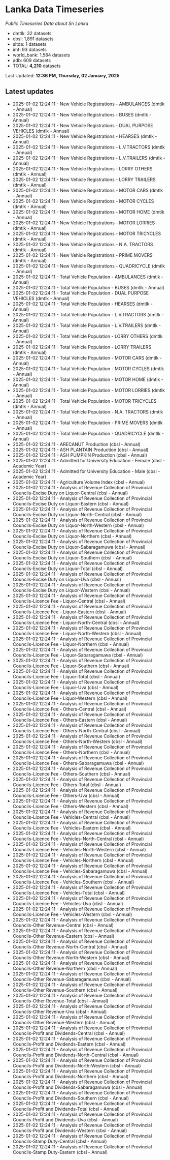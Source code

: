 # Lanka Data Timeseries
*Public Timeseries Data about Sri Lanka*

* dmtlk: 32 datasets
* cbsl: 1,891 datasets
* sltda: 1 datasets
* imf: 93 datasets
* world_bank: 1,584 datasets
* adb: 609 datasets
* TOTAL: **4,210** datasets

Last Updated: **12:36 PM, Thursday, 02 January, 2025**

## Latest updates

* 2025-01-02 12:24:11 - New Vehicle Registrations - AMBULANCES (dmtlk - Annual)
* 2025-01-02 12:24:11 - New Vehicle Registrations - BUSES (dmtlk - Annual)
* 2025-01-02 12:24:11 - New Vehicle Registrations - DUAL PURPOSE VEHICLES (dmtlk - Annual)
* 2025-01-02 12:24:11 - New Vehicle Registrations - HEARSES (dmtlk - Annual)
* 2025-01-02 12:24:11 - New Vehicle Registrations - L.V.TRACTORS (dmtlk - Annual)
* 2025-01-02 12:24:11 - New Vehicle Registrations - L.V.TRAILERS (dmtlk - Annual)
* 2025-01-02 12:24:11 - New Vehicle Registrations - LORRY OTHERS (dmtlk - Annual)
* 2025-01-02 12:24:11 - New Vehicle Registrations - LORRY TRAILERS (dmtlk - Annual)
* 2025-01-02 12:24:11 - New Vehicle Registrations - MOTOR CARS (dmtlk - Annual)
* 2025-01-02 12:24:11 - New Vehicle Registrations - MOTOR CYCLES (dmtlk - Annual)
* 2025-01-02 12:24:11 - New Vehicle Registrations - MOTOR HOME (dmtlk - Annual)
* 2025-01-02 12:24:11 - New Vehicle Registrations - MOTOR LORRIES (dmtlk - Annual)
* 2025-01-02 12:24:11 - New Vehicle Registrations - MOTOR TRICYCLES (dmtlk - Annual)
* 2025-01-02 12:24:11 - New Vehicle Registrations - N.A. TRACTORS (dmtlk - Annual)
* 2025-01-02 12:24:11 - New Vehicle Registrations - PRIME MOVERS (dmtlk - Annual)
* 2025-01-02 12:24:11 - New Vehicle Registrations - QUADRICYCLE (dmtlk - Annual)
* 2025-01-02 12:24:11 - Total Vehicle Population - AMBULANCES (dmtlk - Annual)
* 2025-01-02 12:24:11 - Total Vehicle Population - BUSES (dmtlk - Annual)
* 2025-01-02 12:24:11 - Total Vehicle Population - DUAL PURPOSE VEHICLES (dmtlk - Annual)
* 2025-01-02 12:24:11 - Total Vehicle Population - HEARSES (dmtlk - Annual)
* 2025-01-02 12:24:11 - Total Vehicle Population - L.V.TRACTORS (dmtlk - Annual)
* 2025-01-02 12:24:11 - Total Vehicle Population - L.V.TRAILERS (dmtlk - Annual)
* 2025-01-02 12:24:11 - Total Vehicle Population - LORRY OTHERS (dmtlk - Annual)
* 2025-01-02 12:24:11 - Total Vehicle Population - LORRY TRAILERS (dmtlk - Annual)
* 2025-01-02 12:24:11 - Total Vehicle Population - MOTOR CARS (dmtlk - Annual)
* 2025-01-02 12:24:11 - Total Vehicle Population - MOTOR CYCLES (dmtlk - Annual)
* 2025-01-02 12:24:11 - Total Vehicle Population - MOTOR HOME (dmtlk - Annual)
* 2025-01-02 12:24:11 - Total Vehicle Population - MOTOR LORRIES (dmtlk - Annual)
* 2025-01-02 12:24:11 - Total Vehicle Population - MOTOR TRICYCLES (dmtlk - Annual)
* 2025-01-02 12:24:11 - Total Vehicle Population - N.A. TRACTORS (dmtlk - Annual)
* 2025-01-02 12:24:11 - Total Vehicle Population - PRIME MOVERS (dmtlk - Annual)
* 2025-01-02 12:24:11 - Total Vehicle Population - QUADRICYCLE (dmtlk - Annual)
* 2025-01-02 12:24:11 - ARECANUT Production (cbsl - Annual)
* 2025-01-02 12:24:11 - ASH PLANTAIN Production (cbsl - Annual)
* 2025-01-02 12:24:11 - ASH PUMPKIN Production (cbsl - Annual)
* 2025-01-02 12:24:11 - Admitted for University Education - Female (cbsl - Academic Year)
* 2025-01-02 12:24:11 - Admitted for University Education - Male (cbsl - Academic Year)
* 2025-01-02 12:24:11 - Agriculture Volume Index (cbsl - Annual)
* 2025-01-02 12:24:11 - Analysis of Revenue Collection of Provincial Councils-Excise Duty on Liquor-Central (cbsl - Annual)
* 2025-01-02 12:24:11 - Analysis of Revenue Collection of Provincial Councils-Excise Duty on Liquor-Eastern (cbsl - Annual)
* 2025-01-02 12:24:11 - Analysis of Revenue Collection of Provincial Councils-Excise Duty on Liquor-North-Central (cbsl - Annual)
* 2025-01-02 12:24:11 - Analysis of Revenue Collection of Provincial Councils-Excise Duty on Liquor-North-Western (cbsl - Annual)
* 2025-01-02 12:24:11 - Analysis of Revenue Collection of Provincial Councils-Excise Duty on Liquor-Northern (cbsl - Annual)
* 2025-01-02 12:24:11 - Analysis of Revenue Collection of Provincial Councils-Excise Duty on Liquor-Sabaragamuwa (cbsl - Annual)
* 2025-01-02 12:24:11 - Analysis of Revenue Collection of Provincial Councils-Excise Duty on Liquor-Southern (cbsl - Annual)
* 2025-01-02 12:24:11 - Analysis of Revenue Collection of Provincial Councils-Excise Duty on Liquor-Total (cbsl - Annual)
* 2025-01-02 12:24:11 - Analysis of Revenue Collection of Provincial Councils-Excise Duty on Liquor-Uva (cbsl - Annual)
* 2025-01-02 12:24:11 - Analysis of Revenue Collection of Provincial Councils-Excise Duty on Liquor-Western (cbsl - Annual)
* 2025-01-02 12:24:11 - Analysis of Revenue Collection of Provincial Councils-Licence Fee - Liquor-Central (cbsl - Annual)
* 2025-01-02 12:24:11 - Analysis of Revenue Collection of Provincial Councils-Licence Fee - Liquor-Eastern (cbsl - Annual)
* 2025-01-02 12:24:11 - Analysis of Revenue Collection of Provincial Councils-Licence Fee - Liquor-North-Central (cbsl - Annual)
* 2025-01-02 12:24:11 - Analysis of Revenue Collection of Provincial Councils-Licence Fee - Liquor-North-Western (cbsl - Annual)
* 2025-01-02 12:24:11 - Analysis of Revenue Collection of Provincial Councils-Licence Fee - Liquor-Northern (cbsl - Annual)
* 2025-01-02 12:24:11 - Analysis of Revenue Collection of Provincial Councils-Licence Fee - Liquor-Sabaragamuwa (cbsl - Annual)
* 2025-01-02 12:24:11 - Analysis of Revenue Collection of Provincial Councils-Licence Fee - Liquor-Southern (cbsl - Annual)
* 2025-01-02 12:24:11 - Analysis of Revenue Collection of Provincial Councils-Licence Fee - Liquor-Total (cbsl - Annual)
* 2025-01-02 12:24:11 - Analysis of Revenue Collection of Provincial Councils-Licence Fee - Liquor-Uva (cbsl - Annual)
* 2025-01-02 12:24:11 - Analysis of Revenue Collection of Provincial Councils-Licence Fee - Liquor-Western (cbsl - Annual)
* 2025-01-02 12:24:11 - Analysis of Revenue Collection of Provincial Councils-Licence Fee - Others-Central (cbsl - Annual)
* 2025-01-02 12:24:11 - Analysis of Revenue Collection of Provincial Councils-Licence Fee - Others-Eastern (cbsl - Annual)
* 2025-01-02 12:24:11 - Analysis of Revenue Collection of Provincial Councils-Licence Fee - Others-North-Central (cbsl - Annual)
* 2025-01-02 12:24:11 - Analysis of Revenue Collection of Provincial Councils-Licence Fee - Others-North-Western (cbsl - Annual)
* 2025-01-02 12:24:11 - Analysis of Revenue Collection of Provincial Councils-Licence Fee - Others-Northern (cbsl - Annual)
* 2025-01-02 12:24:11 - Analysis of Revenue Collection of Provincial Councils-Licence Fee - Others-Sabaragamuwa (cbsl - Annual)
* 2025-01-02 12:24:11 - Analysis of Revenue Collection of Provincial Councils-Licence Fee - Others-Southern (cbsl - Annual)
* 2025-01-02 12:24:11 - Analysis of Revenue Collection of Provincial Councils-Licence Fee - Others-Total (cbsl - Annual)
* 2025-01-02 12:24:11 - Analysis of Revenue Collection of Provincial Councils-Licence Fee - Others-Uva (cbsl - Annual)
* 2025-01-02 12:24:11 - Analysis of Revenue Collection of Provincial Councils-Licence Fee - Others-Western (cbsl - Annual)
* 2025-01-02 12:24:11 - Analysis of Revenue Collection of Provincial Councils-Licence Fee - Vehicles-Central (cbsl - Annual)
* 2025-01-02 12:24:11 - Analysis of Revenue Collection of Provincial Councils-Licence Fee - Vehicles-Eastern (cbsl - Annual)
* 2025-01-02 12:24:11 - Analysis of Revenue Collection of Provincial Councils-Licence Fee - Vehicles-North-Central (cbsl - Annual)
* 2025-01-02 12:24:11 - Analysis of Revenue Collection of Provincial Councils-Licence Fee - Vehicles-North-Western (cbsl - Annual)
* 2025-01-02 12:24:11 - Analysis of Revenue Collection of Provincial Councils-Licence Fee - Vehicles-Northern (cbsl - Annual)
* 2025-01-02 12:24:11 - Analysis of Revenue Collection of Provincial Councils-Licence Fee - Vehicles-Sabaragamuwa (cbsl - Annual)
* 2025-01-02 12:24:11 - Analysis of Revenue Collection of Provincial Councils-Licence Fee - Vehicles-Southern (cbsl - Annual)
* 2025-01-02 12:24:11 - Analysis of Revenue Collection of Provincial Councils-Licence Fee - Vehicles-Total (cbsl - Annual)
* 2025-01-02 12:24:11 - Analysis of Revenue Collection of Provincial Councils-Licence Fee - Vehicles-Uva (cbsl - Annual)
* 2025-01-02 12:24:11 - Analysis of Revenue Collection of Provincial Councils-Licence Fee - Vehicles-Western (cbsl - Annual)
* 2025-01-02 12:24:11 - Analysis of Revenue Collection of Provincial Councils-Other Revenue-Central (cbsl - Annual)
* 2025-01-02 12:24:11 - Analysis of Revenue Collection of Provincial Councils-Other Revenue-Eastern (cbsl - Annual)
* 2025-01-02 12:24:11 - Analysis of Revenue Collection of Provincial Councils-Other Revenue-North-Central (cbsl - Annual)
* 2025-01-02 12:24:11 - Analysis of Revenue Collection of Provincial Councils-Other Revenue-North-Western (cbsl - Annual)
* 2025-01-02 12:24:11 - Analysis of Revenue Collection of Provincial Councils-Other Revenue-Northern (cbsl - Annual)
* 2025-01-02 12:24:11 - Analysis of Revenue Collection of Provincial Councils-Other Revenue-Sabaragamuwa (cbsl - Annual)
* 2025-01-02 12:24:11 - Analysis of Revenue Collection of Provincial Councils-Other Revenue-Southern (cbsl - Annual)
* 2025-01-02 12:24:11 - Analysis of Revenue Collection of Provincial Councils-Other Revenue-Total (cbsl - Annual)
* 2025-01-02 12:24:11 - Analysis of Revenue Collection of Provincial Councils-Other Revenue-Uva (cbsl - Annual)
* 2025-01-02 12:24:11 - Analysis of Revenue Collection of Provincial Councils-Other Revenue-Western (cbsl - Annual)
* 2025-01-02 12:24:11 - Analysis of Revenue Collection of Provincial Councils-Profit and Dividends-Central (cbsl - Annual)
* 2025-01-02 12:24:11 - Analysis of Revenue Collection of Provincial Councils-Profit and Dividends-Eastern (cbsl - Annual)
* 2025-01-02 12:24:11 - Analysis of Revenue Collection of Provincial Councils-Profit and Dividends-North-Central (cbsl - Annual)
* 2025-01-02 12:24:11 - Analysis of Revenue Collection of Provincial Councils-Profit and Dividends-North-Western (cbsl - Annual)
* 2025-01-02 12:24:11 - Analysis of Revenue Collection of Provincial Councils-Profit and Dividends-Northern (cbsl - Annual)
* 2025-01-02 12:24:11 - Analysis of Revenue Collection of Provincial Councils-Profit and Dividends-Sabaragamuwa (cbsl - Annual)
* 2025-01-02 12:24:11 - Analysis of Revenue Collection of Provincial Councils-Profit and Dividends-Southern (cbsl - Annual)
* 2025-01-02 12:24:11 - Analysis of Revenue Collection of Provincial Councils-Profit and Dividends-Total (cbsl - Annual)
* 2025-01-02 12:24:11 - Analysis of Revenue Collection of Provincial Councils-Profit and Dividends-Uva (cbsl - Annual)
* 2025-01-02 12:24:11 - Analysis of Revenue Collection of Provincial Councils-Profit and Dividends-Western (cbsl - Annual)
* 2025-01-02 12:24:11 - Analysis of Revenue Collection of Provincial Councils-Stamp Duty-Central (cbsl - Annual)
* 2025-01-02 12:24:11 - Analysis of Revenue Collection of Provincial Councils-Stamp Duty-Eastern (cbsl - Annual)